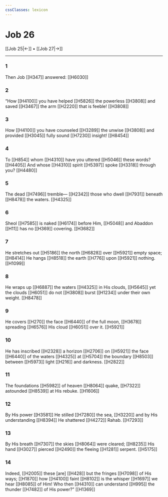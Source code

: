 ```yaml
---
cssClasses: lexicon
---
```


# Job 26

[[Job 25|←]] • [[Job 27|→]]

---

### 1
Then Job [[H347]] answered: [[H6030]]

### 2
“How [[H4100]] you have helped [[H5826]] the powerless [[H3808]] and saved [[H3467]] the arm [[H2220]] that is feeble! [[H3808]]

### 3
How [[H4100]] you have counseled [[H3289]] the unwise [[H3808]] and provided [[H3045]] fully sound [[H7230]] insight! [[H8454]]

### 4
To [[H854]] whom [[H4310]] have you uttered [[H5046]] these words? [[H4405]] And whose [[H4310]] spirit [[H5397]] spoke [[H3318]] through you? [[H4480]]

### 5
The dead [[H7496]] tremble— [[H2342]] those who dwell [[H7931]] beneath [[H8478]] the waters. [[H4325]]

### 6
Sheol [[H7585]] is naked [[H6174]] before Him, [[H5048]] and Abaddon [[H11]] has no [[H369]] covering. [[H3682]]

### 7
He stretches out [[H5186]] the north [[H6828]] over [[H5921]] empty space; [[H8414]] He hangs [[H8518]] the earth [[H776]] upon [[H5921]] nothing. [[H1099]]

### 8
He wraps up [[H6887]] the waters [[H4325]] in His clouds, [[H5645]] yet the clouds [[H6051]] do not [[H3808]] burst [[H1234]] under their own weight. [[H8478]]

### 9
He covers [[H270]] the face [[H6440]] of the full moon, [[H3678]] spreading [[H6576]] His cloud [[H6051]] over it. [[H5921]]

### 10
He has inscribed [[H2328]] a horizon [[H2706]] on [[H5921]] the face [[H6440]] of the waters [[H4325]] at [[H5704]] the boundary [[H8503]] between [[H5973]] light [[H216]] and darkness. [[H2822]]

### 11
The foundations [[H5982]] of heaven [[H8064]] quake, [[H7322]] astounded [[H8539]] at His rebuke. [[H1606]]

### 12
By His power [[H3581]] He stilled [[H7280]] the sea, [[H3220]] and by His understanding [[H8394]] He shattered [[H4272]] Rahab. [[H7293]]

### 13
By His breath [[H7307]] the skies [[H8064]] were cleared; [[H8235]] His hand [[H3027]] pierced [[H2490]] the fleeing [[H1281]] serpent. [[H5175]]

### 14
Indeed, [[H2005]] these [are] [[H428]] but the fringes [[H7098]] of His ways; [[H1870]] how [[H4100]] faint [[H8102]] is the whisper [[H1697]] we hear [[H8085]] of Him!  Who then [[H4310]] can understand [[H995]] the thunder [[H7482]] of His power?” [[H1369]]

